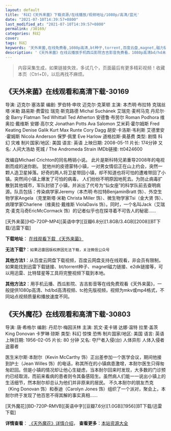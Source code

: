 ```yaml
---
layout: default
title: '科幻《天外来菌》下载资源/在线播放/视频地址/1080p/高清/蓝光'
date: "2021-07-10T14:39:57+0800"
last_modified_at: "2021-07-10T14:39:57+0800"
permalink: /30169/
categories: 科幻
cover:
tags: 科幻
keywords: '天外来菌,在线免费看,1080p高清,bt种子,torrent,百度云盘,magnet,磁力链,迅雷下载资源'
description: '《天外来菌》在线云播放手机西瓜影院吉吉影音免费看，1080p高清bd/hd未删减完整版和tc抢先枪版，mkv/mp4格式，附带bt/torrent种子、magnet/磁力链、百度云盘、网盘资源迅雷下载链接'
---
```


>内容采集生成，如果链接失效，多试几个，页面最后有更多精彩视频！收藏本页（Ctrl+D)，以后再找不麻烦。


## 《天外来菌》在线观看和高清下载-30169

导演: 迈克尔·塞洛蒙 编剧: 罗伯特·申坎 迈克尔·克莱顿 主演: 本杰明·布拉特 克瑞丝塔·米勒 路易斯·费雷拉 瑞克·斯克路德 Michal Suchánek 艾瑞克·麦柯马克 丹尼尔·金 Barry Flatman Ted Whittall Ted Atherton 安德鲁·布劳尔 Roman Podhora 维奥拉·戴维斯 安娜·高尔文 Jonathan Potts Ava Salomon 艾米莉·霍尔姆斯 Fred Keating Denise Galik Kurt Max Runte Cory Dagg 胡安·卡洛斯·韦利斯 艾德里安·霍姆斯 Nicola Anderson 保罗·佩里 Eve Harlow 道格拉斯·奥基费 类型: 剧情 科幻 灾难 制片国家/地区: 美国 语言: 英语 上映日期: 2008-05-11 片长: 174分钟 又名: 人间大浩劫 死城 / The Andromeda Strain IMDb链接: tt0424600

改编自Michael Crichton的同名畅销小说。 此片是斯科特兄弟重导2008年的电视剧而成的迷你剧。 犹他州的皮德蒙特小镇，一对男女情侣正在山上约会，突然一颗人造卫星掉落。好奇的两人将卫星带回小镇，却不知道也将可怕的遭难带回了小镇。突然间小镇上爆发了可怕的病毒， 人们纷纷不明原因地死去。为防止病毒扩散到其他城市，军队封锁了小镇，并派出了代号为“仙女座”的科学队前去查明病源。队员包括：传染病学家Jeremy（本杰明·布拉特BenjaminBratt 饰）、外空生物学家Angela（克里斯塔·米勒 Christa Miller 饰）、微生物学家Tsi（金大贤 饰）、病理学家Charlene（维奥拉·戴维斯 ViolaDavis 饰）。同时，一个名叫Jack（艾瑞克·麦克马奇EricMcCormack 饰）的记者似乎也在探寻着不可告人的秘密……


[天外来菌][HD-720P-MP4][英语中字][豆瓣6.8分][1.8GB/3.4GB][2008][BT下载/迅雷下载]

**下载地址**： [在线观看下载 《天外来菌》](https://www.btdx8.com/torrent/the_andromeda_strain_2008.html) 


**无法下载?**：`如果迅雷因版权原因无法下载，关注微信公众号 `

**其他方法1**：从百度云网盘下载视频，百度云网盘支持在线观看，非会员有限制，如果能找到迅雷下载链接、bt/torrent种子、magnet磁力链接、e2dk链接等，可以用迅雷、比特彗星等工具将完整视频下载到本地。

**其他方法2**：用手机云播、西瓜影院、吉吉影音等在线免费观看《天外来菌》，一般提供1080p高清、hd/bd高清视频、tc抢先版视频，视频为mkv或mp4格式，不同站点视频质量和播放速度不同。


## 《天外魔花》在线观看和高清下载-30803

导演: 唐·希格尔 编剧: 丹尼尔·梅因沃林 主演: 凯文·麦卡锡 达娜·温特 拉里·盖茨 King Donovan 卡罗琳·琼斯 类型: 科幻 惊悚 恐怖 制片国家/地区: 美国 语言: 英语 上映日期: 1956-02-05 片长: 80 分钟 又名: 夺尸者入侵(台) 人体异形 人体入侵者 盗墓者

医生米尔斯·本耐尔（Kevin McCarthy 饰）正出差参加一个医学会议，期间他接到护士（Jean Willes 饰）的电话，称其所在的小镇病患激增，本耐尔医生只得匆匆赶回。但是小镇的情况却让他心生疑虑，当本耐尔回来时发现，大多数的门诊预约已经取消，而前来看病的患者则令其备感陌生。虽然病人们能一一说出小镇上的生活细节，然本耐尔却总认为他们并非原来的居民。 不久本耐尔的朋友杰克（King Donovan 饰）和泰迪（Carolyn Jones 饰）组织了一个派对，聚会上，本耐尔终于发现了他百思不得其解的事实真相……


[天外魔花][BD-720P-RMVB][英语中字][豆瓣7.6分][1.0GB][1956][BT下载/迅雷下载]

**详情查看**： [《天外魔花》详情介绍](/movie/30803/)， **查看更多**：[本站资源大全](/movie/t/all/)


